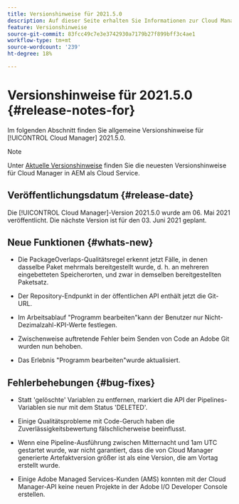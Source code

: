 ```yaml
---
title: Versionshinweise für 2021.5.0
description: Auf dieser Seite erhalten Sie Informationen zur Cloud Manager-Version 2021.5.0.
feature: Versionshinweise
source-git-commit: 83fcc49c7e3e3742930a7179b27f899bff3c4ae1
workflow-type: tm+mt
source-wordcount: '239'
ht-degree: 18%

---
```


# Versionshinweise für 2021.5.0 {#release-notes-for}

Im folgenden Abschnitt finden Sie allgemeine Versionshinweise für [!UICONTROL Cloud Manager] 2021.5.0.

>[!NOTE]
>Unter [Aktuelle Versionshinweise](https://experienceleague.adobe.com/docs/experience-manager-cloud-service/onboarding/getting-access/release-notes-cloud-manager/release-notes-cm-current.html?lang=en#getting-access) finden Sie die neuesten Versionshinweise für Cloud Manager in AEM als Cloud Service.

## Veröffentlichungsdatum {#release-date}

Die [!UICONTROL Cloud Manager]-Version 2021.5.0 wurde am 06. Mai 2021 veröffentlicht.
Die nächste Version ist für den 03. Juni 2021 geplant.

## Neue Funktionen {#whats-new}

* Die PackageOverlaps-Qualitätsregel erkennt jetzt Fälle, in denen dasselbe Paket mehrmals bereitgestellt wurde, d. h. an mehreren eingebetteten Speicherorten, und zwar in demselben bereitgestellten Paketsatz.

* Der Repository-Endpunkt in der öffentlichen API enthält jetzt die Git-URL.

* Im Arbeitsablauf &quot;Programm bearbeiten&quot;kann der Benutzer nur Nicht-Dezimalzahl-KPI-Werte festlegen.

* Zwischenweise auftretende Fehler beim Senden von Code an Adobe Git wurden nun behoben.

* Das Erlebnis &quot;Programm bearbeiten&quot;wurde aktualisiert.

## Fehlerbehebungen {#bug-fixes}

* Statt &#39;gelöschte&#39; Variablen zu entfernen, markiert die API der Pipelines-Variablen sie nur mit dem Status &#39;DELETED&#39;.

* Einige Qualitätsprobleme mit Code-Geruch haben die Zuverlässigkeitsbewertung fälschlicherweise beeinflusst.

* Wenn eine Pipeline-Ausführung zwischen Mitternacht und 1am UTC gestartet wurde, war nicht garantiert, dass die von Cloud Manager generierte Artefaktversion größer ist als eine Version, die am Vortag erstellt wurde.

* Einige Adobe Managed Services-Kunden (AMS) konnten mit der Cloud Manager-API keine neuen Projekte in der Adobe I/O Developer Console erstellen.
